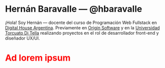 # Hernán Baravalle — @hbaravalle
¡Hola! Soy Hernán — docente del curso de Programación Web Fullstack en [Digital House Argentina](https://www.digitalhouse.com/ar).  Previamente en [Origin Software](https://www.originsw.com/) y en la [Universidad Torcuato Di Tella](https://www.utdt.edu/) realizando proyectos en el rol de desarrollador front-end y diseñador UX/UI.

<h1 style="color: red">Ad lorem ipsum</h1>
